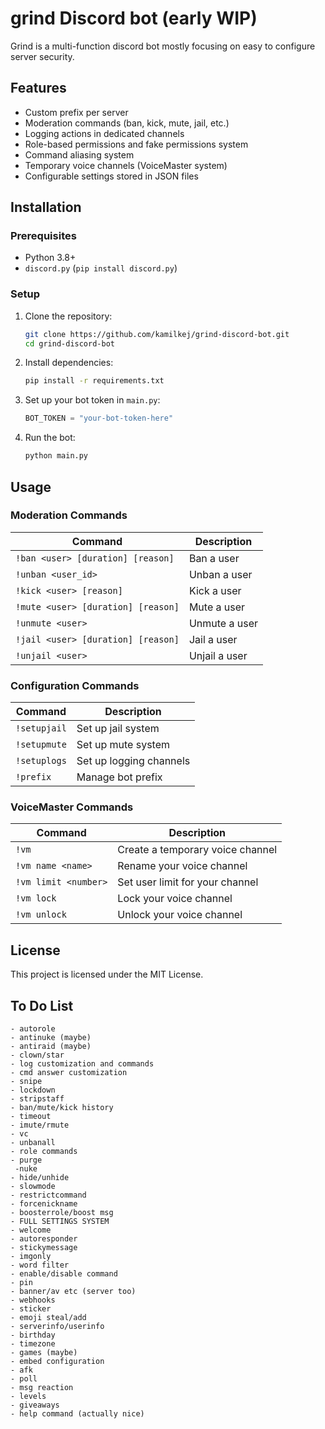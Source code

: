 # grind Discord bot (early WIP)
Grind is a multi-function discord bot mostly focusing on easy to configure server security.

## Features
- Custom prefix per server
- Moderation commands (ban, kick, mute, jail, etc.)
- Logging actions in dedicated channels
- Role-based permissions and fake permissions system
- Command aliasing system
- Temporary voice channels (VoiceMaster system)
- Configurable settings stored in JSON files

## Installation
### Prerequisites
- Python 3.8+
- `discord.py` (`pip install discord.py`)

### Setup
1. Clone the repository:
   ```sh
   git clone https://github.com/kamilkej/grind-discord-bot.git
   cd grind-discord-bot
   ```
2. Install dependencies:
   ```sh
   pip install -r requirements.txt
   ```
3. Set up your bot token in `main.py`:
   ```python
   BOT_TOKEN = "your-bot-token-here"
   ```
4. Run the bot:
   ```sh
   python main.py
   ```

## Usage
### Moderation Commands
| Command | Description |
|---------|-------------|
| `!ban <user> [duration] [reason]` | Ban a user |
| `!unban <user_id>` | Unban a user |
| `!kick <user> [reason]` | Kick a user |
| `!mute <user> [duration] [reason]` | Mute a user |
| `!unmute <user>` | Unmute a user |
| `!jail <user> [duration] [reason]` | Jail a user |
| `!unjail <user>` | Unjail a user |

### Configuration Commands
| Command | Description |
|---------|-------------|
| `!setupjail` | Set up jail system |
| `!setupmute` | Set up mute system |
| `!setuplogs` | Set up logging channels |
| `!prefix` | Manage bot prefix |

### VoiceMaster Commands
| Command | Description |
|---------|-------------|
| `!vm` | Create a temporary voice channel |
| `!vm name <name>` | Rename your voice channel |
| `!vm limit <number>` | Set user limit for your channel |
| `!vm lock` | Lock your voice channel |
| `!vm unlock` | Unlock your voice channel |

## License
This project is licensed under the MIT License.


## To Do List
```- cogs (spaghetti code)
- autorole
- antinuke (maybe)
- antiraid (maybe)
- clown/star
- log customization and commands
- cmd answer customization
- snipe
- lockdown
- stripstaff
- ban/mute/kick history
- timeout
- imute/rmute
- vc
- unbanall
- role commands
- purge
 -nuke
- hide/unhide
- slowmode
- restrictcommand
- forcenickname
- boosterrole/boost msg
- FULL SETTINGS SYSTEM
- welcome
- autoresponder
- stickymessage
- imgonly
- word filter
- enable/disable command
- pin
- banner/av etc (server too)
- webhooks
- sticker
- emoji steal/add
- serverinfo/userinfo
- birthday
- timezone
- games (maybe)
- embed configuration
- afk
- poll
- msg reaction
- levels
- giveaways
- help command (actually nice)
```


